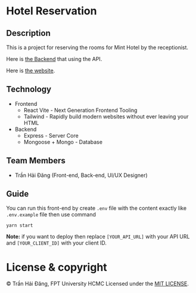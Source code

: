 # Hotel Reservation

## Description

This is a project for reserving the rooms for Mint Hotel by the receptionist.

Here is [the Backend](https://github.com/hdang09/HotelReservation-BE) that using the API.

Here is [the website](http://hotel.hdang09.site/).

## Technology

- Frontend
  - React Vite - Next Generation Frontend Tooling
  - Tailwind - Rapidly build modern websites without ever leaving your HTML
- Backend
  - Express - Server Core
  - Mongoose + Mongo - Database

## Team Members

- Trần Hải Đăng (Front-end, Back-end, UI/UX Designer)

## Guide

You can run this front-end by create `.env` file with the content exactly like `.env.example` file then use command

```
yarn start
```

**Note:** if you want to deploy then replace `[YOUR_API_URL]` with your API URL and `[YOUR_CLIENT_ID]` with your client ID.

# License & copyright

© Trần Hải Đăng, FPT University HCMC
Licensed under the [MIT LICENSE](LICENSE).
